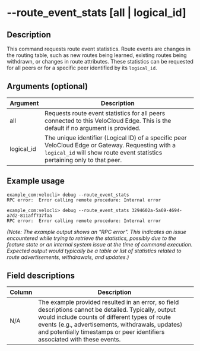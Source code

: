 #	--route_event_stats [all | logical_id]

##	Description
This command requests route event statistics. Route events are changes in the routing table, such as new routes being learned, existing routes being withdrawn, or changes in route attributes. These statistics can be requested for all peers or for a specific peer identified by its `logical_id`.

##  Arguments (optional)
| Argument | Description |
|---|---|
| all | Requests route event statistics for all peers connected to this VeloCloud Edge. This is the default if no argument is provided. |
| logical_id | The unique identifier (Logical ID) of a specific peer VeloCloud Edge or Gateway. Requesting with a `logical_id` will show route event statistics pertaining only to that peer. |

##  Example usage
```
example_com:velocli> debug --route_event_stats
RPC error:  Error calling remote procedure: Internal error

example_com:velocli> debug --route_event_stats 3294602a-5a69-4694-a7d2-811aff737faa
RPC error:  Error calling remote procedure: Internal error
```
*(Note: The example output shows an "RPC error". This indicates an issue encountered while trying to retrieve the statistics, possibly due to the feature state or an internal system issue at the time of command execution. Expected output would typically be a table or list of statistics related to route advertisements, withdrawals, and updates.)*

##  Field descriptions
| Column | Description |
|---|---|
| N/A | The example provided resulted in an error, so field descriptions cannot be detailed. Typically, output would include counts of different types of route events (e.g., advertisements, withdrawals, updates) and potentially timestamps or peer identifiers associated with these events. |